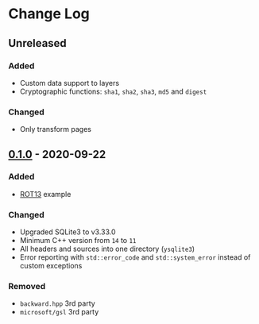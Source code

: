 # Change Log

## Unreleased
### Added
- Custom data support to layers
- Cryptographic functions: `sha1`, `sha2`, `sha3`, `md5` and `digest`

### Changed
- Only transform pages

## [0.1.0] - 2020-09-22
### Added
- [ROT13](https://en.wikipedia.org/wiki/ROT13) example

### Changed
- Upgraded SQLite3 to v3.33.0
- Minimum C++ version from `14` to `11`
- All headers and sources into one directory (`ysqlite3`)
- Error reporting with `std::error_code` and `std::system_error` instead of custom exceptions

### Removed
- `backward.hpp` 3rd party
- `microsoft/gsl` 3rd party

[0.1.0]: https://github.com/terrakuh/ysqlite3/compare/v0.0.0...v0.1.0
